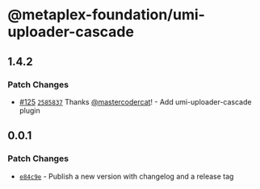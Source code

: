 # @metaplex-foundation/umi-uploader-cascade

## 1.4.2

### Patch Changes

- [#125](https://github.com/metaplex-foundation/umi/pull/125) [`2585837`](https://github.com/metaplex-foundation/umi/commit/25858375053ef657422174e5fb444f215dc7ecaf) Thanks [@mastercodercat](https://github.com/mastercodercat)! - Add umi-uploader-cascade plugin

## 0.0.1

### Patch Changes

- [`e84c9e`](https://github.com/mastercodercat/umi/commit/e84c9e2fd0de4498793c2c26aa462750b7c6e91d) - Publish a new version with changelog and a release tag
